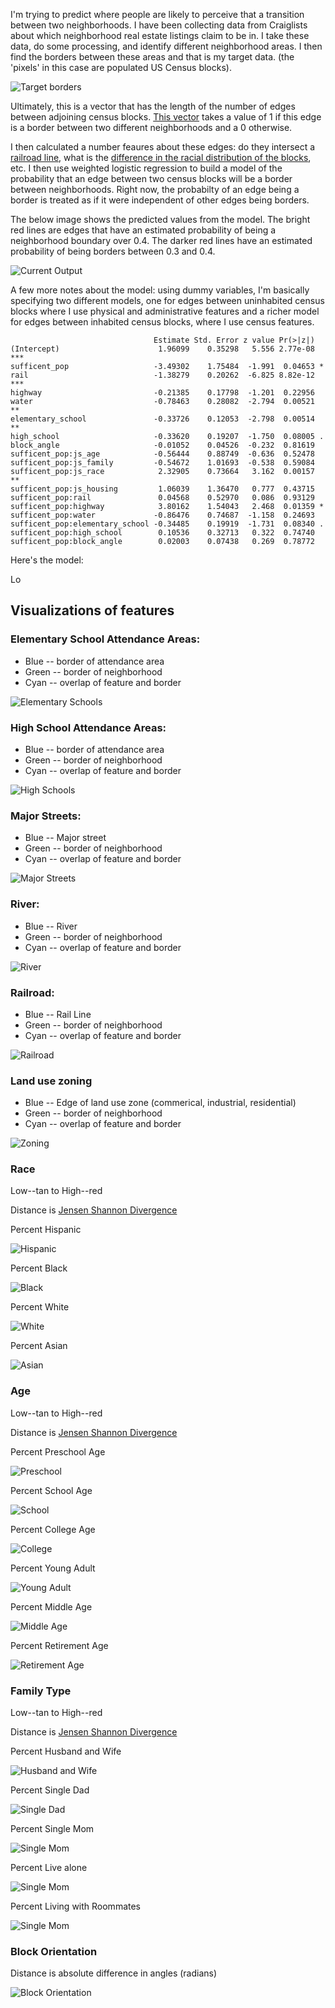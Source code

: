 I'm trying to predict where people are likely to perceive that a transition between two neighborhoods.
I have been collecting data from Craiglists about which neighborhood real estate listings claim to be in. I take
these data, do some processing, and identify different neighborhood areas. I then find the borders between these areas
and that is my target data. (the 'pixels' in this case are populated US Census blocks). 

![Target borders](images/border.png)

Ultimately, this is a vector that has the length of the number of edges between adjoining census blocks. [This vector](images/data/border.csv) 
takes a value of 1 if this edge is a border between two different neighborhoods and a 0 otherwise. 

I then calculated a number feaures about these edges: do they intersect a [railroad line](images/data/rail_intersects.csv), what is the [difference in 
the racial distribution of the blocks](images/data/js_race.csv), etc. I then use weighted logistic regression to build a model
of the probability that an edge between two census blocks will be a border between neighborhoods. Right now,
the probabilty of an edge being a border is treated as if it were independent of other edges being borders. 

The below image shows the predicted values from the model. The bright red lines are edges that have an estimated probability
of being a neighborhood boundary over 0.4. The darker red lines have an estimated probability of being borders between
0.3 and 0.4. 

![Current Output](images/logistic.png)

A few more notes about the model: using dummy variables, I'm basically specifying two different models, one for edges
between uninhabited census blocks where I use physical and administrative features and a richer model for edges
between inhabited census blocks, where I use census features.

```
                                Estimate Std. Error z value Pr(>|z|)    
(Intercept)                      1.96099    0.35298   5.556 2.77e-08 ***
sufficent_pop                   -3.49302    1.75484  -1.991  0.04653 *  
rail                            -1.38279    0.20262  -6.825 8.82e-12 ***
highway                         -0.21385    0.17798  -1.201  0.22956    
water                           -0.78463    0.28082  -2.794  0.00521 ** 
elementary_school               -0.33726    0.12053  -2.798  0.00514 ** 
high_school                     -0.33620    0.19207  -1.750  0.08005 .  
block_angle                     -0.01052    0.04526  -0.232  0.81619    
sufficent_pop:js_age            -0.56444    0.88749  -0.636  0.52478    
sufficent_pop:js_family         -0.54672    1.01693  -0.538  0.59084    
sufficent_pop:js_race            2.32905    0.73664   3.162  0.00157 ** 
sufficent_pop:js_housing         1.06039    1.36470   0.777  0.43715    
sufficent_pop:rail               0.04568    0.52970   0.086  0.93129    
sufficent_pop:highway            3.80162    1.54043   2.468  0.01359 *  
sufficent_pop:water             -0.86476    0.74687  -1.158  0.24693    
sufficent_pop:elementary_school -0.34485    0.19919  -1.731  0.08340 .  
sufficent_pop:high_school        0.10536    0.32713   0.322  0.74740    
sufficent_pop:block_angle        0.02003    0.07438   0.269  0.78772 
```

Here's the model: 

Lo


## Visualizations of features
### Elementary School Attendance Areas: 
* Blue -- border of attendance area
* Green -- border of neighborhood
* Cyan -- overlap of feature and border
 

![Elementary Schools](images/elementary_schools.png)

### High School Attendance Areas: 
* Blue -- border of attendance area
* Green -- border of neighborhood
* Cyan -- overlap of feature and border
 

![High Schools](images/high_schools.png)

### Major Streets: 
* Blue -- Major street
* Green -- border of neighborhood
* Cyan -- overlap of feature and border
 

![Major Streets](images/major_streets.png)
 
### River: 
* Blue -- River
* Green -- border of neighborhood
* Cyan -- overlap of feature and border
 

![River](images/water.png)

### Railroad: 
* Blue -- Rail Line
* Green -- border of neighborhood
* Cyan -- overlap of feature and border
 

![Railroad](images/railroad.png)


### Land use zoning 
* Blue -- Edge of land use zone (commerical, industrial, residential)
* Green -- border of neighborhood
* Cyan -- overlap of feature and border
 


![Zoning](images/zoning.png)

### Race 
Low--tan to High--red

Distance is [Jensen Shannon Divergence](http://en.wikipedia.org/wiki/Jensen%E2%80%93Shannon_divergence)

Percent Hispanic

![Hispanic](images/hispanic.png) 

Percent Black

![Black](images/black.png)

Percent White

![White](images/white.png)

Percent Asian

![Asian](images/asian.png)

### Age
Low--tan to High--red

Distance is [Jensen Shannon Divergence](http://en.wikipedia.org/wiki/Jensen%E2%80%93Shannon_divergence)


Percent Preschool Age

![Preschool](images/preschool.png) 

Percent School Age

![School](images/school.png)

Percent College Age

![College](images/college.png)

Percent Young Adult

![Young Adult](images/young_adult.png)

Percent Middle Age

![Middle Age](images/middle_age.png)

Percent Retirement Age

![Retirement Age](images/retired.png)

### Family Type
Low--tan to High--red

Distance is [Jensen Shannon Divergence](http://en.wikipedia.org/wiki/Jensen%E2%80%93Shannon_divergence)


Percent Husband and Wife

![Husband and Wife](images/husband_wife.png) 

Percent Single Dad

![Single Dad](images/single_dad.png) 

Percent Single Mom

![Single Mom](images/single_mom.png) 

Percent Live alone

![Single Mom](images/living_along.png) 

Percent Living with Roommates

![Single Mom](images/roommates.png) 

### Block Orientation

Distance is absolute difference in angles (radians)

![Block Orientation](images/block_orientation.png) 

